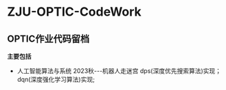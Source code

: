 # ZJU-OPTIC-CodeWork
## OPTIC作业代码留档
**主要包括**
* 人工智能算法与系统 2023秋---机器人走迷宫 dps(深度优先搜索算法)实现； dqn(深度强化学习算法)实现; 
